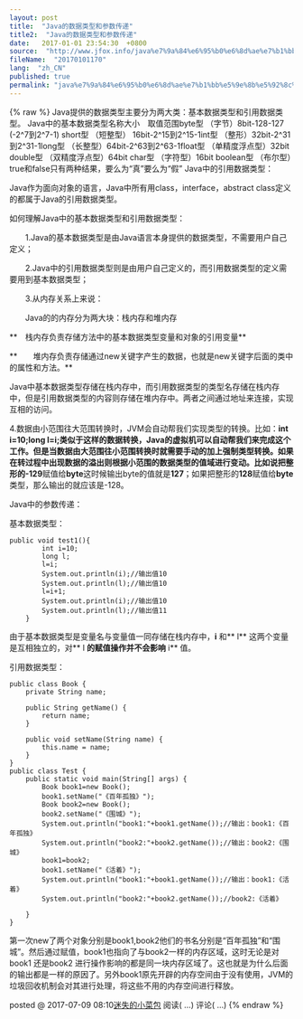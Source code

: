 ```yaml
---
layout: post
title:  "Java的数据类型和参数传递"
title2:  "Java的数据类型和参数传递"
date:   2017-01-01 23:54:30  +0800
source:  "http://www.jfox.info/java%e7%9a%84%e6%95%b0%e6%8d%ae%e7%b1%bb%e5%9e%8b%e5%92%8c%e5%8f%82%e6%95%b0%e4%bc%a0%e9%80%92.html"
fileName:  "20170101170"
lang:  "zh_CN"
published: true
permalink: "java%e7%9a%84%e6%95%b0%e6%8d%ae%e7%b1%bb%e5%9e%8b%e5%92%8c%e5%8f%82%e6%95%b0%e4%bc%a0%e9%80%92.html"
---
```

{% raw %}
Java提供的数据类型主要分为两大类：基本数据类型和引用数据类型。
Java中的基本数据类型名称大小　取值范围byte型 （字节）8bit-128-127  (-2^7到2^7-1)
short型 （短整型）
16bit-2^15到2^15-1int型 （整形）32bit-2^31到2^31-1long型 （长整型）64bit-2^63到2^63-1float型 （单精度浮点型）32bit double型 （双精度浮点型）64bit char型 （字符型）16bit boolean型 （布尔型）true和false只有两种结果，要么为“真”要么为“假”
Java中的引用数据类型：

Java作为面向对象的语言，Java中所有用class，interface，abstract class定义的都属于Java的引用数据类型。

如何理解Java中的基本数据类型和引用数据类型：

　　1.Java的基本数据类型是由Java语言本身提供的数据类型，不需要用户自己定义；

　　2.Java中的引用数据类型则是由用户自己定义的，而引用数据类型的定义需要用到基本数据类型；

　　3.从内存关系上来说：

 　　Java的的内存分为两大块：栈内存和堆内存

**　栈内存负责存储方法中的基本数据类型变量和对象的引用变量**

**　　堆内存负责存储通过new关键字产生的数据，也就是new关键字后面的类中的属性和方法。**

Java中基本数据类型存储在栈内存中，而引用数据类型的类型名存储在栈内存中，但是引用数据类型的内容则存储在堆内存中。两者之间通过地址来连接，实现互相的访问。

4.数据由小范围往大范围转换时，JVM会自动帮我们实现类型的转换。比如：**int i=10;long l=i;**类似于这样的数据转换，Java的虚拟机可以自动帮我们来完成这个工作。但是当数据由大范围往小范围转换时就需要手动的加上强制类型转换。如果在转过程中出现数据的溢出则根据小范围的数据类型的值域进行变动。比如说把整形的**-129**赋值给**byte**这时候输出byte的值就是**127**；如果把整形的**128**赋值给**byte**类型，那么输出的就应该是-128。

Java中的参数传递：

基本数据类型：

    public void test1(){
            int i=10;
            long l;
            l=i;
            System.out.println(i);//输出值10
            System.out.println(l);//输出值10
            l=i+1;
            System.out.println(i);//输出值10
            System.out.println(l);//输出值11
        } 

由于基本数据类型是变量名与变量值一同存储在栈内存中，**i** 和** l** 这两个变量是互相独立的，对** l **的赋值操作并不会影响** i** 值。

引用数据类型：

    public class Book {
        private String name;
    
        public String getName() {
            return name;
        }
    
        public void setName(String name) {
            this.name = name;
        }
    }
    public class Test {
        public static void main(String[] args) {
            Book book1=new Book();
            book1.setName("《百年孤独》");
            Book book2=new Book();
            book2.setName("《围城》");
            System.out.println("book1:"+book1.getName());//输出：book1:《百年孤独》
            System.out.println("book2:"+book2.getName());//输出：book2:《围城》
            book1=book2;
            book1.setName("《活着》");
            System.out.println("book1:"+book1.getName());//输出：book1:《活着》
            System.out.println("book2:"+book2.getName());//book2:《活着》
    
        }
    }

第一次new了两个对象分别是book1,book2他们的书名分别是“百年孤独”和“围城”。然后通过赋值，book1也指向了与book2一样的内存区域，这时无论是对book1 还是book2 进行操作影响的都是同一块内存区域了。这也就是为什么后面的输出都是一样的原因了。另外book1原先开辟的内存空间由于没有使用，JVM的垃圾回收机制会对其进行处理，将这些不用的内存空间进行释放。
 

  posted @ 
 2017-07-09 08:10[迷失的小菜包](http://www.jfox.info/go.php?url=http://www.cnblogs.com/cbs-writing/) 阅读( 
 …) 评论( 
 …)
{% endraw %}